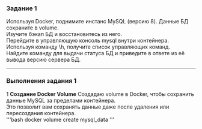 ### Задание 1

Используя Docker, поднимите инстанс MySQL (версию 8). Данные БД сохраните в volume.  
Изучите бэкап БД и восстановитесь из него.  
Перейдите в управляющую консоль mysql внутри контейнера.  
Используя команду \h, получите список управляющих команд.  
Найдите команду для выдачи статуса БД и приведите в ответе из её вывода версию сервера БД.  

----

### Выполнения задания 1

1 **Создание Docker Volume**
Создадаю volume в Docker, чтобы сохранить данные MySQL за пределами контейнера.   
Это позволит вам сохранять данные даже после удаления или пересоздания контейнера.    
'''bash
docker volume create mysql_data
'''
